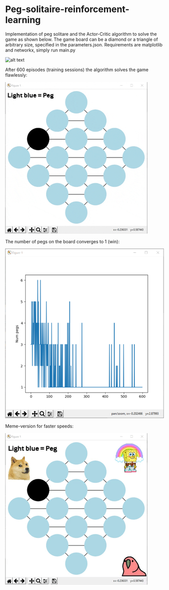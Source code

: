 # Peg-solitaire-reinforcement-learning
Implementation of peg solitare and the Actor-Critic algorithm to solve the game as shown below.
The game board can be a diamond or a triangle of arbitrary size, specified in the parameters.json.
Requirements are matplotlib and networkx, simply run main.py

![alt text](pictures/actualgame.gif)

After 600 episodes (training sessions) the algorithm solves the game flawlessly:

![alt text](pictures/gifboard.gif)

The number of pegs on the board converges to 1 (win):

![alt text](pictures/convergence.png)

Meme-version for faster speeds:

![alt text](pictures/medmemes.gif)

